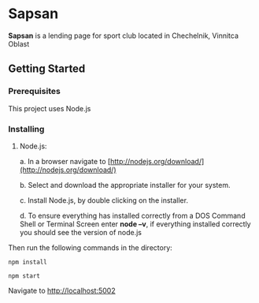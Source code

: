 # Sapsan

**Sapsan** is a lending page for sport club located in Chechelnik, Vinnitca Oblast

## Getting Started


### Prerequisites

This project uses Node.js

### Installing

1.	Node.js:

    a.	In a browser navigate to [http://nodejs.org/download/](http://nodejs.org/download/)
      
    b.	Select and download the appropriate installer for your system.
    
    c.	Install Node.js, by double clicking on the installer.
    
    d.	To ensure everything has installed correctly from a DOS Command Shell or Terminal Screen enter **node –v**, if everything installed correctly you should see the version of node.js


Then run the following commands in the directory:

    npm install
    
    npm start


Navigate to [http://localhost:5002](http://localhost:5002)